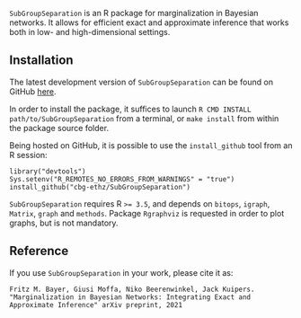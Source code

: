 `SubGroupSeparation` is an R package for marginalization in Bayesian networks. It allows for efficient exact and approximate inference that works both in low- and high-dimensional settings.

Installation
-----------

The latest development version of `SubGroupSeparation` can be found on GitHub
[here](https://github.com/cbg-ethz/SubGroupSeparation).

In order to install the package, it suffices to launch
`R CMD INSTALL path/to/SubGroupSeparation`
from a terminal, or `make install` from within the package source folder.

Being hosted on GitHub, it is possible to use the `install_github`
tool from an R session:

```{r eval=FALSE}
library("devtools")
Sys.setenv("R_REMOTES_NO_ERRORS_FROM_WARNINGS" = "true")
install_github("cbg-ethz/SubGroupSeparation")
```

`SubGroupSeparation` requires R `>= 3.5`, and depends on
`bitops`, `igraph`, `Matrix`, `graph` and
`methods`. Package `Rgraphviz` is requested in
order to plot graphs, but is not mandatory.

Reference
---------
If you use `SubGroupSeparation` in your work, please cite it as:
```
Fritz M. Bayer, Giusi Moffa, Niko Beerenwinkel, Jack Kuipers. "Marginalization in Bayesian Networks: Integrating Exact and Approximate Inference" arXiv preprint, 2021
```
